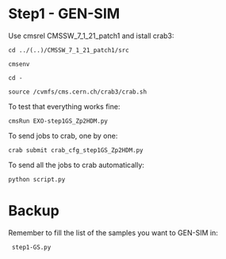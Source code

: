 Step1 - GEN-SIM
====

Use cmsrel CMSSW_7_1_21_patch1 and istall crab3:

    cd ../(..)/CMSSW_7_1_21_patch1/src

    cmsenv

    cd -

    source /cvmfs/cms.cern.ch/crab3/crab.sh

To test that everything works fine:

    cmsRun EXO-step1GS_Zp2HDM.py

To send jobs to crab, one by one:

    crab submit crab_cfg_step1GS_Zp2HDM.py 

To send all the jobs to crab automatically:

    python script.py


Backup
====

Remember to fill the list of the samples you want to GEN-SIM in:

	 step1-GS.py
